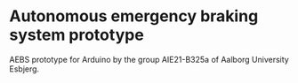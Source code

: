 # Autonomous emergency braking system prototype
AEBS prototype for Arduino by the group AIE21-B325a of Aalborg University Esbjerg.
